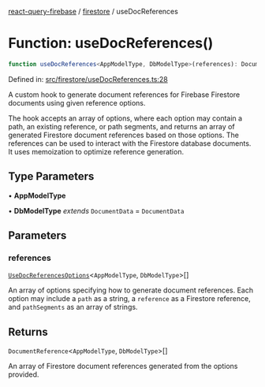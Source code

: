 [react-query-firebase](../../modules.md) / [firestore](../index.md) / useDocReferences

# Function: useDocReferences()

```ts
function useDocReferences<AppModelType, DbModelType>(references): DocumentReference<AppModelType, DbModelType>[]
```

Defined in: [src/firestore/useDocReferences.ts:28](https://github.com/vpishuk/react-query-firebase/blob/2814a7f726829eb67b40b71ca1e3d6c86fc8bb8b/src/firestore/useDocReferences.ts#L28)

A custom hook to generate document references for Firebase Firestore documents using given
reference options.

The hook accepts an array of options, where each option may contain a path,
an existing reference, or path segments, and returns an array of generated
Firestore document references based on those options. The references can be used
to interact with the Firestore database documents. It uses memoization to optimize
reference generation.

## Type Parameters

• **AppModelType**

• **DbModelType** *extends* `DocumentData` = `DocumentData`

## Parameters

### references

[`UseDocReferencesOptions`](../type-aliases/UseDocReferencesOptions.md)\<`AppModelType`, `DbModelType`\>[]

An array of options
specifying how to generate document references. Each option may include a `path`
as a string, a `reference` as a Firestore reference, and `pathSegments` as an array of strings.

## Returns

`DocumentReference`\<`AppModelType`, `DbModelType`\>[]

An array of Firestore document references
generated from the options provided.
